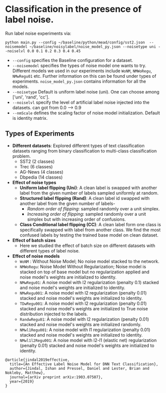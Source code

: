 # Classification in the presence of label noise.

Run label noise experiments via:
```
python main.py --config ~/baseline/python/mead/config/sst2.json  --noisemodel ~/baseline/noisylabel/noise_model_py.json --noisetype uni --noiselvl 0.0 0.1 0.2 0.3 0.4 0.45 
```

- `--config` specifies the Baseline configuration for a dataset.
- `--noisemodel` specifies the types of noise model one wants to try. Different models we used in our experiments include `WoNM`, `NMWoRegu`, `NMwRegu01` etc. Further information on this can be found under types of experiments. `noise_model_py.json` contains information for all the models. 
- `--noisetype` Default is uniform label noise (uni). One can choose among ['uni', 'rand', 'cc'].
- `--noiselvl` specify the level of artificial label noise injected into the datasets. can got from 0.0 --> 0.9
- `--nmScale` defines the scaling factor of noise model initialization. Default is identity matrix. 

## Types of Experiments

- **Different datasets**: Explored different types of text classification datasets ranging from binary classification to multi-class classification problem.
    + SST2 (2 classes)
    + Trec (6 classes)
    + AG-News (4 classes)
    + Dbpedia (14 classes)
- **Effect of noise types**
    + **Uniform label flipping (Uni)**: A clean label is swapped with another label from the given number of labels sampled uniformly at random.
    + **Structured label flipping (Rand)**: A clean label id swapped with another label from the given number of labels-
        * *Random order of flipping*: sampled randomly over a unit simplex. 
        * *Increasing order of flipping*: sampled randomly over a unit simplex but with increasing order of confusions.
    + **Class Conditional label flipping (CC)**: A clean label form one class is specifically swapped with label from another class. We find the most confused labels by testing the trained base model on clean dataset.
- **Effect of batch sizes**
    + Here we studied the effect of batch size on different datasets with different types of label noise.
- **Effect of noise models**
    + `WoNM` :  Without Noise Model; No noise model stacked to the network.
    + `NMWoRegu`:  Noise Model Without Regularization; Noise model is stacked on top of base model but no regularization applied and noise model's weights are initialized to identity.
    + `NMwRegu01`:  A noise model with l2 regularization (penalty 0.1) stacked and noise model's weights are initialized to identity.
    + `NMwRegu001`: A noise model with l2 regularization (penalty 0.01) stacked and noise model's weights are initialized to identity.
    + `TDwRegu001`: A noise model with l2 regularization (penalty 0.01) stacked and noise model's weights are initialized to True noise distribution injected to the labels.
    + `RandwRegu01`: A noise model with l2 regularization (penalty 0.01) stacked and noise model's weights are initialized randomly.
    + `NMwl1Regu001`: A noise model with l1 regularization (penalty 0.01) stacked and noise model's weights are initialized to identity.
    + `NMwl1l2Regu001`: A noise model with l2-l1 (elastic net) regularization (penalty 0.01) stacked and noise model's weights are initialized to identity.

































```
@article{jindal2019effective,
  title={An Effective Label Noise Model for DNN Text Classification},
  author={Jindal, Ishan and Pressel, Daniel and Lester, Brian and Nokleby, Matthew},
  journal={arXiv preprint arXiv:1903.07507},
  year={2019}
}
```